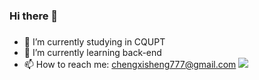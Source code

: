 ### Hi there 👋

### 
- 🔭 I’m currently studying in CQUPT
- 🌱 I’m currently learning back-end
- 📫 How to reach me: chengxisheng777@gmail.com
![](https://github-readme-stats.vercel.app/api?username=anneheartrecord)

